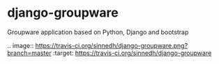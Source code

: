 django-groupware
================

Groupware application based on Python, Django and bootstrap

.. image:: https://travis-ci.org/sinnedh/django-groupware.png?branch=master
    :target: https://travis-ci.org/sinnedh/django-groupware

